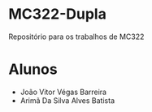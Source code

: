 # MC322-Dupla
Repositório para os trabalhos de MC322
# Alunos
* João Vitor Végas Barreira
* Arimã Da Silva Alves Batista

